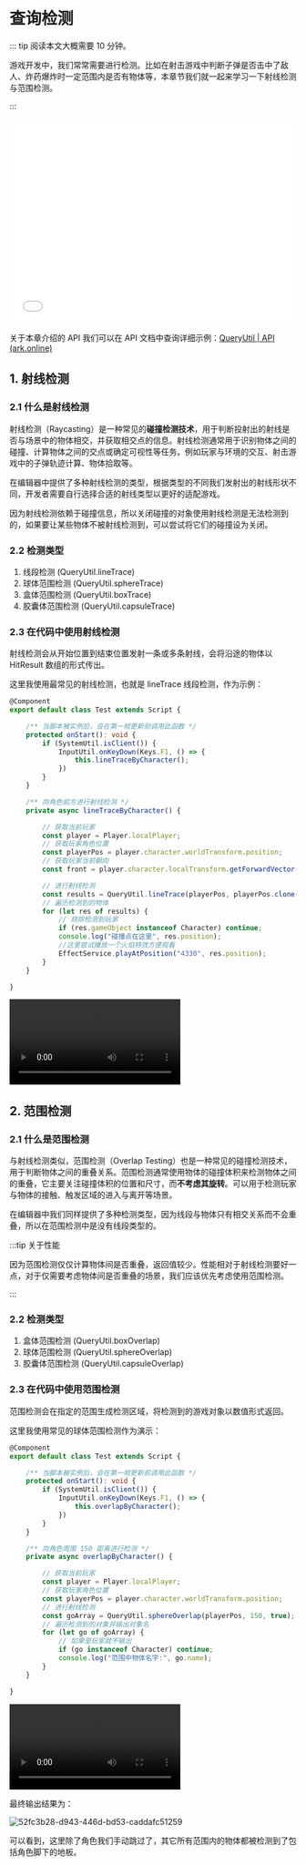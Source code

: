 # 查询检测

::: tip 阅读本文大概需要 10 分钟。

游戏开发中，我们常常需要进行检测。比如在射击游戏中判断子弹是否击中了敌人、炸药爆炸时一定范围内是否有物体等，本章节我们就一起来学习一下射线检测与范围检测。

:::

<iframe sandbox="allow-scripts allow-downloads allow-same-origin allow-popups allow-presentation allow-forms" frameborder="0" draggable="false" allowfullscreen="" allow="encrypted-media;" referrerpolicy="" aha-samesite="" class="iframe-loaded" src="//player.bilibili.com/player.html?aid=322817180&bvid=BV1qw411q7ba&cid=1317942664&p=18&autoplay=0" style="border-radius: 7px; width: 100%; height: 360px;"></iframe>

关于本章介绍的 API 我们可以在 API 文档中查询详细示例：[QueryUtil | API (ark.online)](https://api-docs.ark.online/classes/mw.QueryUtil.html)

## 1. 射线检测

### 2.1 什么是射线检测

射线检测（Raycasting）是一种常见的**碰撞检测技术**，用于判断投射出的射线是否与场景中的物体相交，并获取相交点的信息。射线检测通常用于识别物体之间的碰撞、计算物体之间的交点或确定可视性等任务。例如玩家与环境的交互、射击游戏中的子弹轨迹计算、物体拾取等。

在编辑器中提供了多种射线检测的类型，根据类型的不同我们发射出的射线形状不同，开发者需要自行选择合适的射线类型以更好的适配游戏。

因为射线检测依赖于碰撞信息，所以关闭碰撞的对象使用射线检测是无法检测到的，如果要让某些物体不被射线检测到，可以尝试将它们的碰撞设为关闭。

### 2.2 检测类型

1. 线段检测 (QueryUtil.lineTrace)
2. 球体范围检测 (QueryUtil.sphereTrace)
3. 盒体范围检测 (QueryUtil.boxTrace)
4. 胶囊体范围检测 (QueryUtil.capsuleTrace)

### 2.3 在代码中使用射线检测

射线检测会从开始位置到结束位置发射一条或多条射线，会将沿途的物体以 HitResult 数组的形式传出。

这里我使用最常见的射线检测，也就是 lineTrace 线段检测，作为示例：

```typescript
@Component
export default class Test extends Script {

    /** 当脚本被实例后，会在第一帧更新前调用此函数 */
    protected onStart(): void {
        if (SystemUtil.isClient()) {
            InputUtil.onKeyDown(Keys.F1, () => {
                this.lineTraceByCharacter();
            })
        }
    }

    /** 向角色前方进行射线检测 */
    private async lineTraceByCharacter() {

        // 获取当前玩家 
        const player = Player.localPlayer;
        // 获取玩家角色位置
        const playerPos = player.character.worldTransform.position;
        // 获取玩家当前朝向
        const front = player.character.localTransform.getForwardVector();

        // 进行射线检测
        const results = QueryUtil.lineTrace(playerPos, playerPos.clone().add(front.multiply(1000)), true, true);
        // 遍历检测到的物体
        for (let res of results) {
            // 排除检测到玩家
            if (res.gameObject instanceof Character) continue;
            console.log("碰撞点在这里", res.position);
            //这里尝试播放一个火焰特效方便观看
            EffectService.playAtPosition("4330", res.position);
        }
    }

}
```

<video controls="" src="https://arkimg.ark.online/536phdsqczVBmihW.mp4"></video>

## 2. 范围检测

### 2.1 什么是范围检测

与射线检测类似，范围检测（Overlap Testing）也是一种常见的碰撞检测技术，用于判断物体之间的重叠关系。范围检测通常使用物体的碰撞体积来检测物体之间的重叠，它主要关注碰撞体积的位置和尺寸，而**不考虑其旋转**。可以用于检测玩家与物体的接触、触发区域的进入与离开等场景。

在编辑器中我们同样提供了多种检测类型，因为线段与物体只有相交关系而不会重叠，所以在范围检测中是没有线段类型的。

:::tip 关于性能

因为范围检测仅仅计算物体间是否重叠，返回值较少。性能相对于射线检测要好一点，对于仅需要考虑物体间是否重叠的场景，我们应该优先考虑使用范围检测。

:::

### 2.2 检测类型

1. 盒体范围检测 (QueryUtil.boxOverlap)
2. 球体范围检测 (QueryUtil.sphereOverlap)
3. 胶囊体范围检测 (QueryUtil.capsuleOverlap)

### 2.3 在代码中使用范围检测

范围检测会在指定的范围生成检测区域，将检测到的游戏对象以数值形式返回。

这里我使用常见的球体范围检测作为演示：

```typescript
@Component
export default class Test extends Script {

    /** 当脚本被实例后，会在第一帧更新前调用此函数 */
    protected onStart(): void {
        if (SystemUtil.isClient()) {
            InputUtil.onKeyDown(Keys.F1, () => {
                this.overlapByCharacter();
            })
        }
    }

    /** 向角色周围 150 距离进行检测 */
    private async overlapByCharacter() {

        // 获取当前玩家 
        const player = Player.localPlayer;
        // 获取玩家角色位置
        const playerPos = player.character.worldTransform.position;
        // 进行射线检测
        const goArray = QueryUtil.sphereOverlap(playerPos, 150, true);
        // 遍历检测到的对象并输出对象名
        for (let go of goArray) {
            // 如果是玩家就不输出
            if (go instanceof Character) continue;
            console.log("范围中物体名字:", go.name);
        }
    }

}
```

<video controls="" src="https://arkimg.ark.online/6s2gsqcdihW.mp4"></video>

最终输出结果为：

![52fc3b28-d943-446d-bd53-caddafc51259](https://arkimg.ark.online/52fc3b28-d943-446d-bd53-caddafc51259.webp)

可以看到，这里除了角色我们手动跳过了，其它所有范围内的物体都被检测到了包括角色脚下的地板。
